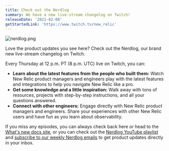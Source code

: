 ```yaml
---
title: Check out the Nerdlog
summary: We have a new live-stream changelog on Twitch!
releaseDate: '2021-02-08'
getStartedLink: 'https://www.twitch.tv/new_relic'
---
```


![nerdlog.png](src/images/nerdlog_0.png "nerdlog.png")

Love the product updates you see here? Check out the Nerdlog, our brand new live-stream changelog on Twitch.

Every Thursday at 12 p.m. PT (8 p.m. UTC) live on Twitch, you can:

* **Learn about the latest features from the people who built them:** Watch New Relic product managers and engineers play with the latest features and integrations to help you navigate New Relic like a pro.
* **Get some knowledge and a little inspiration:** Walk away with tons of resources, projects with step-by-step instructions, and all your questions answered.
* **Connect with other engineers:** Engage directly with New Relic product managers and engineers. Share your experiences with other New Relic users and have fun as you learn about observability.

If you miss any episodes, you can always check back here or head to the [What's new docs site](https://docs.newrelic.com/whats-new), or you can check out the [Nerdlog YouTube playlist](https://www.youtube.com/playlist?list=PLmhYj7Jl81JGOEHV7zUVfa_iGNyOfMGNh) and [subscribe to our weekly Nerdlog emails](https://developer.newrelic.com/nerdlog) to get product updates directly in your inbox.
